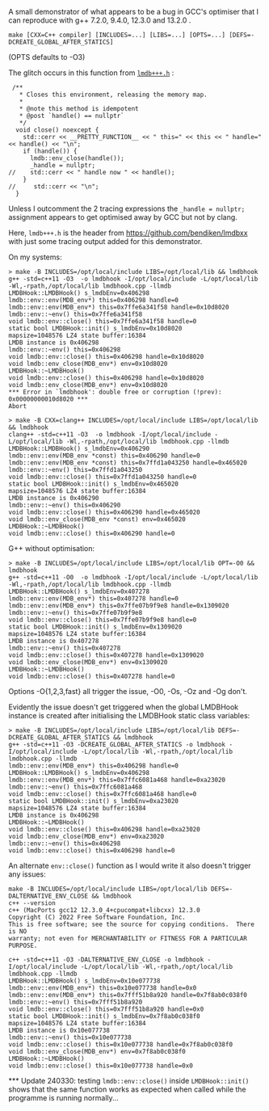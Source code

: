 A small demonstrator of what appears to be a bug in GCC's optimiser that I can reproduce with g++ 7.2.0, 9.4.0, 12.3.0 and 13.2.0 .

`make [CXX=C++ compiler] [INCLUDES=...] [LIBS=...] [OPTS=...] [DEFS=-DCREATE_GLOBAL_AFTER_STATICS]`

(OPTS defaults to -O3)

The glitch occurs in this function from [`lmdb+++.h`](https://github.com/RJVB/gcc_potential_optimiser_bug/blob/db395beb63831fc2e977d5fc49dbdfcc1459410f/lmdb%2B%2B%2B.h#L1184) :

```
 /**
   * Closes this environment, releasing the memory map.
   *
   * @note this method is idempotent
   * @post `handle() == nullptr`
   */   
  void close() noexcept {
    std::cerr << __PRETTY_FUNCTION__ << " this=" << this << " handle=" << handle() << "\n";
    if (handle()) {
      lmdb::env_close(handle());
      _handle = nullptr;
//    std::cerr << " handle now " << handle();
    }
//     std::cerr << "\n";
  }
```

Unless I outcomment the 2 tracing expressions the `_handle = nullptr;` assignment appears to get optimised away by GCC but not by clang.

Here, `lmdb+++.h` is the header from https://github.com/bendiken/lmdbxx with just some tracing output added for this demonstrator.

On my systems:

```
> make -B INCLUDES=/opt/local/include LIBS=/opt/local/lib && lmdbhook 
g++ -std=c++11 -O3  -o lmdbhook -I/opt/local/include -L/opt/local/lib -Wl,-rpath,/opt/local/lib lmdbhook.cpp -llmdb
LMDBHook::LMDBHook() s_lmdbEnv=0x406298
lmdb::env::env(MDB_env*) this=0x406298 handle=0
lmdb::env::env(MDB_env*) this=0x7ffe6a341f58 handle=0x10d8020
lmdb::env::~env() this=0x7ffe6a341f58
void lmdb::env::close() this=0x7ffe6a341f58 handle=0
static bool LMDBHook::init() s_lmdbEnv=0x10d8020
mapsize=1048576 LZ4 state buffer:16384
LMDB instance is 0x406298
lmdb::env::~env() this=0x406298
void lmdb::env::close() this=0x406298 handle=0x10d8020
void lmdb::env_close(MDB_env*) env=0x10d8020
LMDBHook::~LMDBHook()
void lmdb::env::close() this=0x406298 handle=0x10d8020
void lmdb::env_close(MDB_env*) env=0x10d8020
*** Error in `lmdbhook': double free or corruption (!prev): 0x00000000010d8020 ***
Abort
```

```
> make -B CXX=clang++ INCLUDES=/opt/local/include LIBS=/opt/local/lib && lmdbhook
clang++ -std=c++11 -O3  -o lmdbhook -I/opt/local/include -L/opt/local/lib -Wl,-rpath,/opt/local/lib lmdbhook.cpp -llmdb
LMDBHook::LMDBHook() s_lmdbEnv=0x406290
lmdb::env::env(MDB_env *const) this=0x406290 handle=0
lmdb::env::env(MDB_env *const) this=0x7ffd1a043250 handle=0x465020
lmdb::env::~env() this=0x7ffd1a043250
void lmdb::env::close() this=0x7ffd1a043250 handle=0
static bool LMDBHook::init() s_lmdbEnv=0x465020
mapsize=1048576 LZ4 state buffer:16384
LMDB instance is 0x406290
lmdb::env::~env() this=0x406290
void lmdb::env::close() this=0x406290 handle=0x465020
void lmdb::env_close(MDB_env *const) env=0x465020
LMDBHook::~LMDBHook()
void lmdb::env::close() this=0x406290 handle=0
```

G++ without optimisation:
```
> make -B INCLUDES=/opt/local/include LIBS=/opt/local/lib OPT=-O0 && lmdbhook
g++ -std=c++11 -O0  -o lmdbhook -I/opt/local/include -L/opt/local/lib -Wl,-rpath,/opt/local/lib lmdbhook.cpp -llmdb
LMDBHook::LMDBHook() s_lmdbEnv=0x407278
lmdb::env::env(MDB_env*) this=0x407278 handle=0
lmdb::env::env(MDB_env*) this=0x7ffe07b9f9e8 handle=0x1309020
lmdb::env::~env() this=0x7ffe07b9f9e8
void lmdb::env::close() this=0x7ffe07b9f9e8 handle=0
static bool LMDBHook::init() s_lmdbEnv=0x1309020
mapsize=1048576 LZ4 state buffer:16384
LMDB instance is 0x407278
lmdb::env::~env() this=0x407278
void lmdb::env::close() this=0x407278 handle=0x1309020
void lmdb::env_close(MDB_env*) env=0x1309020
LMDBHook::~LMDBHook()
void lmdb::env::close() this=0x407278 handle=0
```

Options -O{1,2,3,fast} all trigger the issue, -O0, -Os, -Oz and -Og don't.

Evidently the issue doesn't get triggered when the global LMDBHook instance is created after initialising the LMDBHook static class variables:

```
> make -B INCLUDES=/opt/local/include LIBS=/opt/local/lib DEFS=-DCREATE_GLOBAL_AFTER_STATICS && lmdbhook
g++ -std=c++11 -O3 -DCREATE_GLOBAL_AFTER_STATICS -o lmdbhook -I/opt/local/include -L/opt/local/lib -Wl,-rpath,/opt/local/lib lmdbhook.cpp -llmdb
lmdb::env::env(MDB_env*) this=0x406298 handle=0
LMDBHook::LMDBHook() s_lmdbEnv=0x406298
lmdb::env::env(MDB_env*) this=0x7ffc6081a468 handle=0xa23020
lmdb::env::~env() this=0x7ffc6081a468
void lmdb::env::close() this=0x7ffc6081a468 handle=0
static bool LMDBHook::init() s_lmdbEnv=0xa23020
mapsize=1048576 LZ4 state buffer:16384
LMDB instance is 0x406298
LMDBHook::~LMDBHook()
void lmdb::env::close() this=0x406298 handle=0xa23020
void lmdb::env_close(MDB_env*) env=0xa23020
lmdb::env::~env() this=0x406298
void lmdb::env::close() this=0x406298 handle=0
```

An alternate `env::close()` function as I would write it also doesn't trigger any issues:

```
make -B INCLUDES=/opt/local/include LIBS=/opt/local/lib DEFS=-DALTERNATIVE_ENV_CLOSE && lmdbhook
c++ --version
c++ (MacPorts gcc12 12.3.0_4+cpucompat+libcxx) 12.3.0
Copyright (C) 2022 Free Software Foundation, Inc.
This is free software; see the source for copying conditions.  There is NO
warranty; not even for MERCHANTABILITY or FITNESS FOR A PARTICULAR PURPOSE.

c++ -std=c++11 -O3 -DALTERNATIVE_ENV_CLOSE -o lmdbhook -I/opt/local/include -L/opt/local/lib -Wl,-rpath,/opt/local/lib lmdbhook.cpp -llmdb
LMDBHook::LMDBHook() s_lmdbEnv=0x10e077738
lmdb::env::env(MDB_env*) this=0x10e077738 handle=0x0
lmdb::env::env(MDB_env*) this=0x7fff51b8a920 handle=0x7f8ab0c038f0
lmdb::env::~env() this=0x7fff51b8a920
void lmdb::env::close() this=0x7fff51b8a920 handle=0x0
static bool LMDBHook::init() s_lmdbEnv=0x7f8ab0c038f0
mapsize=1048576 LZ4 state buffer:16384
LMDB instance is 0x10e077738
lmdb::env::~env() this=0x10e077738
void lmdb::env::close() this=0x10e077738 handle=0x7f8ab0c038f0
void lmdb::env_close(MDB_env*) env=0x7f8ab0c038f0
LMDBHook::~LMDBHook()
void lmdb::env::close() this=0x10e077738 handle=0x0
```

*** Update 240330: testing `lmdb::env::close()` inside `LMDBHook::init()` shows that the same function works as expected when called while the programme is running normally...
